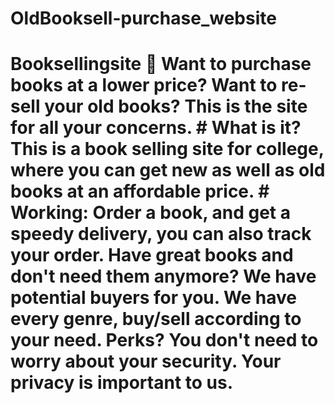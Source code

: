 # OldBooksell-purchase_website
# Booksellingsite :book: Want to purchase books at a lower price? Want to re-sell your old books? This is the site for all your concerns. # What is it? This is a book selling site for college, where you can get new as well as old books at an affordable price. # Working: Order a book, and get a speedy delivery, you can also track your order. Have great books and don't need them anymore? We have potential buyers for you. We have every genre, buy/sell according to your need. Perks? You don't need to worry about your security. Your privacy is important to us.
